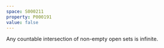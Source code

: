 ```yaml
---
space: S000211
property: P000191
value: false
---
```


Any countable intersection of non-empty open sets is infinite.
